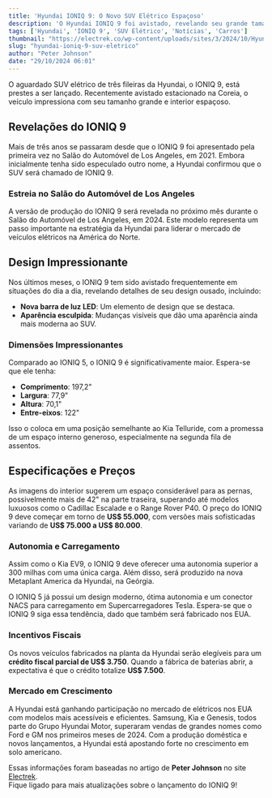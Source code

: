 ```yaml
---
title: 'Hyundai IONIQ 9: O Novo SUV Elétrico Espaçoso'
description: 'O Hyundai IONIQ 9 foi avistado, revelando seu grande tamanho e interior espaçoso. Confira as novidades!'
tags: ['Hyundai', 'IONIQ 9', 'SUV Elétrico', 'Notícias', 'Carros']
thumbnail: "https://electrek.co/wp-content/uploads/sites/3/2024/10/Hyundai-IONIQ-9-camo-side.jpeg?quality=82&strip=all&w=1400"
slug: "hyundai-ioniq-9-suv-eletrico"
author: "Peter Johnson"
date: "29/10/2024 06:01"
---
```


O aguardado SUV elétrico de três fileiras da Hyundai, o IONIQ 9, está prestes a ser lançado. Recentemente avistado estacionado na Coreia, o veículo impressiona com seu tamanho grande e interior espaçoso.

## Revelações do IONIQ 9

Mais de três anos se passaram desde que o IONIQ 9 foi apresentado pela primeira vez no Salão do Automóvel de Los Angeles, em 2021. Embora inicialmente tenha sido especulado outro nome, a Hyundai confirmou que o SUV será chamado de IONIQ 9.

### Estreia no Salão do Automóvel de Los Angeles

A versão de produção do IONIQ 9 será revelada no próximo mês durante o Salão do Automóvel de Los Angeles, em 2024. Este modelo representa um passo importante na estratégia da Hyundai para liderar o mercado de veículos elétricos na América do Norte.

## Design Impressionante

Nos últimos meses, o IONIQ 9 tem sido avistado frequentemente em situações do dia a dia, revelando detalhes de seu design ousado, incluindo:
- **Nova barra de luz LED**: Um elemento de design que se destaca.
- **Aparência esculpida**: Mudanças visíveis que dão uma aparência ainda mais moderna ao SUV.

### Dimensões Impressionantes

Comparado ao IONIQ 5, o IONIQ 9 é significativamente maior. Espera-se que ele tenha:
- **Comprimento**: 197,2"  
- **Largura**: 77,9"  
- **Altura**: 70,1"  
- **Entre-eixos**: 122"

Isso o coloca em uma posição semelhante ao Kia Telluride, com a promessa de um espaço interno generoso, especialmente na segunda fila de assentos.

## Especificações e Preços

As imagens do interior sugerem um espaço considerável para as pernas, possivelmente mais de 42" na parte traseira, superando até modelos luxuosos como o Cadillac Escalade e o Range Rover P40. O preço do IONIQ 9 deve começar em torno de **US$ 55.000**, com versões mais sofisticadas variando de **US$ 75.000 a US$ 80.000**.

### Autonomia e Carregamento

Assim como o Kia EV9, o IONIQ 9 deve oferecer uma autonomia superior a 300 milhas com uma única carga. Além disso, será produzido na nova Metaplant America da Hyundai, na Geórgia.

O IONIQ 5 já possui um design moderno, ótima autonomia e um conector NACS para carregamento em Supercarregadores Tesla. Espera-se que o IONIQ 9 siga essa tendência, dado que também será fabricado nos EUA.

### Incentivos Fiscais

Os novos veículos fabricados na planta da Hyundai serão elegíveis para um **crédito fiscal parcial de US$ 3.750**. Quando a fábrica de baterias abrir, a expectativa é que o crédito totalize **US$ 7.500**. 

### Mercado em Crescimento

A Hyundai está ganhando participação no mercado de elétricos nos EUA com modelos mais acessíveis e eficientes. Samsung, Kia e Genesis, todos parte do Grupo Hyundai Motor, superaram vendas de grandes nomes como Ford e GM nos primeiros meses de 2024. Com a produção doméstica e novos lançamentos, a Hyundai está apostando forte no crescimento em solo americano.

Essas informações foram baseadas no artigo de **Peter Johnson** no site [Electrek](https://electrek.co/2024/10/28/hyundai-ioniq-9-spotted-big-body-spacious-interior-images/).  
Fique ligado para mais atualizações sobre o lançamento do IONIQ 9!